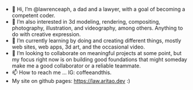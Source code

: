 - 👋 Hi, I’m @lawrenceaph, a dad and a lawyer, with a goal of becoming a competent coder.   
- 👀 I’m also interested in 3d modeling, rendering, compositing, photography, illustration, and videography, among others. Anything to do with creative expression. 
- 🌱 I’m currently learning by doing and creating different things, mostly web sites, web apps, 3d art, and the occasional video.  
- 💞️ I’m looking to collaborate on meaningful projects at some point, but my focus right now is on building good foundations that might someday make me a good collaborator or a reliable teammate.  
- 📫 How to reach me ... IG: coffeeandthis. 
- My site on github pages: https://law.aritao.dev :)

<!---
lawrenceaph/lawrenceaph is a ✨ special ✨ repository because its `README.md` (this file) appears on your GitHub profile.
You can click the Preview link to take a look at your changes.
--->
